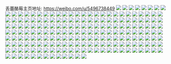 丢蕾酪莓主页地址: https://weibo.com/u/5496738449 
![](https://wx4.sinaimg.cn/mw2000/005ZZKLLgy1h8ujgla8lhj30u00d076t.jpg) 
![](https://wx4.sinaimg.cn/mw2000/005ZZKLLly1h8ssx7x9rnj30wh1fi110.jpg) 
![](https://wx4.sinaimg.cn/mw2000/005ZZKLLly1h8ssx75so8j32c0340hdv.jpg) 
![](https://wx4.sinaimg.cn/mw2000/005ZZKLLgy1h8pi5xriauj30ru1cp1a7.jpg) 
![](https://wx4.sinaimg.cn/mw2000/005ZZKLLgy1h8pi632jh9j32as2ase81.jpg) 
![](https://wx4.sinaimg.cn/mw2000/005ZZKLLgy1h8pi63o7x7j31400migr3.jpg) 
![](https://wx4.sinaimg.cn/mw2000/005ZZKLLgy1h8pi5u9n2jj32ox2c0qv6.jpg) 
![](https://wx4.sinaimg.cn/mw2000/005ZZKLLgy1h8pi65okn4j32c02c0kjm.jpg) 
![](https://wx4.sinaimg.cn/mw2000/005ZZKLLgy1h8pi68lw6sj327i27inpd.jpg) 
![](https://wx4.sinaimg.cn/mw2000/005ZZKLLgy1h8pi6ay0itj32c02c0npe.jpg) 
![](https://wx4.sinaimg.cn/mw2000/005ZZKLLgy1h8pi61qq7qj32c02c0hdt.jpg) 
![](https://wx4.sinaimg.cn/mw2000/005ZZKLLgy1h8pi60dfdlj32c0340hdv.jpg) 
![](https://wx4.sinaimg.cn/mw2000/005ZZKLLgy1h8pi6e7d3uj32yo280npe.jpg) 
![](https://wx4.sinaimg.cn/mw2000/005ZZKLLgy1h8pi6fpsbjj32c02c0u0x.jpg) 
![](https://wx4.sinaimg.cn/mw2000/005ZZKLLgy1h8pi6c6cx4j32c02c0x6p.jpg) 
![](https://wx4.sinaimg.cn/mw2000/005ZZKLLgy1h8pi6lj5bkj32c02c07wh.jpg) 
![](https://wx4.sinaimg.cn/mw2000/005ZZKLLgy1h8pi672bxrj32c02c0x6p.jpg) 
![](https://wx4.sinaimg.cn/mw2000/005ZZKLLgy1h8pi5x1d90j32yn2ynnpf.jpg) 
![](https://wx4.sinaimg.cn/mw2000/005ZZKLLgy1h8pi6h0eqxj31o01o0hdt.jpg) 
![](https://wx4.sinaimg.cn/mw2000/005ZZKLLgy1h7r0ly7fq2j30u00u0tb0.jpg) 
![](https://wx4.sinaimg.cn/mw2000/005ZZKLLgy1h7igof42ytj30wh16xk6u.jpg) 
![](https://wx4.sinaimg.cn/mw2000/005ZZKLLgy1h7igofvxkxj30wh16tn8n.jpg) 
![](https://wx4.sinaimg.cn/mw2000/005ZZKLLgy1h7igogmtsij30wh16sgyt.jpg) 
![](https://wx4.sinaimg.cn/mw2000/005ZZKLLgy1h7aezlufftj32c0340e82.jpg) 
![](https://wx4.sinaimg.cn/mw2000/005ZZKLLgy1h7aezgzniwj32c033rnpe.jpg) 
![](https://wx4.sinaimg.cn/mw2000/005ZZKLLgy1h7aezilrzyj32c03404qq.jpg) 
![](https://wx4.sinaimg.cn/mw2000/005ZZKLLgy1h7aezjznb9j32c033r7wi.jpg) 
![](https://wx4.sinaimg.cn/mw2000/005ZZKLLgy1h7aezksr6sj32c03407wh.jpg) 
![](https://wx4.sinaimg.cn/mw2000/005ZZKLLly1h6xvymiqvbj32c03404qq.jpg) 
![](https://wx4.sinaimg.cn/mw2000/005ZZKLLly1h6xvyzvp8bj31sc2doe81.jpg) 
![](https://wx4.sinaimg.cn/mw2000/005ZZKLLly1h6lj46q5v7j30ng0540tg.jpg) 
![](https://wx4.sinaimg.cn/mw2000/005ZZKLLly1h600h3lappj30u010st9z.jpg) 
![](https://wx4.sinaimg.cn/mw2000/005ZZKLLgy1h5nmz87q43j324w2ujhdt.jpg) 
![](https://wx4.sinaimg.cn/mw2000/005ZZKLLgy1h5nmysmq1qj32c033ze81.jpg) 
![](https://wx4.sinaimg.cn/mw2000/005ZZKLLgy1h5nmyvsdpkj32c0340u0y.jpg) 
![](https://wx4.sinaimg.cn/mw2000/005ZZKLLgy1h5nmytobygj320e2oi4qp.jpg) 
![](https://wx4.sinaimg.cn/mw2000/005ZZKLLgy1h5nmywtgw1j32c03407wh.jpg) 
![](https://wx4.sinaimg.cn/mw2000/005ZZKLLgy1h5nn0lf095j32c03401ig.jpg) 
![](https://wx4.sinaimg.cn/mw2000/005ZZKLLgy1h5nn0kbh95j329u30w4qq.jpg) 
![](https://wx4.sinaimg.cn/mw2000/005ZZKLLgy1h5nn0iyeeij317s1ma4mt.jpg) 
![](https://wx4.sinaimg.cn/mw2000/005ZZKLLly1h4d4yslo9qj32a831fhdu.jpg) 
![](https://wx4.sinaimg.cn/mw2000/005ZZKLLly1h4d4z0dy7rj3296308u0y.jpg) 
![](https://wx4.sinaimg.cn/mw2000/005ZZKLLly1h4d4yu17ccj32c0340u0x.jpg) 
![](https://wx4.sinaimg.cn/mw2000/005ZZKLLly1h4d4yyrcbrj32c0340u0y.jpg) 
![](https://wx4.sinaimg.cn/mw2000/005ZZKLLly1h4d4z6n5j9j32c0339b2b.jpg) 
![](https://wx4.sinaimg.cn/mw2000/005ZZKLLly1h4d4z2o97jj32322s31kz.jpg) 
![](https://wx4.sinaimg.cn/mw2000/005ZZKLLly1h4d4ywaibwj32c033zx6r.jpg) 
![](https://wx4.sinaimg.cn/mw2000/005ZZKLLgy1h4cq5o076aj30wi1ycq8j.jpg) 
![](https://wx4.sinaimg.cn/mw2000/005ZZKLLgy1h3sg4opehpj30u00vuacd.jpg) 
![](https://wx4.sinaimg.cn/mw2000/005ZZKLLgy1h31tuowqqpj30kj0aq0td.jpg) 
![](https://wx4.sinaimg.cn/mw2000/005ZZKLLly1h1dndp4z3vj30w60w1dne.jpg) 
![](https://wx4.sinaimg.cn/mw2000/005ZZKLLly1h1dndpkbdej30u00u0gog.jpg) 
![](https://wx4.sinaimg.cn/mw2000/005ZZKLLly1h1dndoknqzj30u00u0jty.jpg) 
![](https://wx4.sinaimg.cn/mw2000/005ZZKLLgy1h0wohtxenpj31sc2da7wh.jpg) 
![](https://wx4.sinaimg.cn/mw2000/005ZZKLLgy1h0tybse4sbj30w60w1dne.jpg) 
![](https://wx4.sinaimg.cn/mw2000/005ZZKLLgy1h0fm76lyudj31sc2dse81.jpg) 
![](https://wx4.sinaimg.cn/mw2000/005ZZKLLgy1h06yudr0t5j31bo0tzgsl.jpg) 
![](https://wx4.sinaimg.cn/mw2000/005ZZKLLgy1h06yuce2x5j31ba0tzagm.jpg) 
![](https://wx4.sinaimg.cn/mw2000/005ZZKLLgy1h06yud4ylsj31ba0tz0z6.jpg) 
![](https://wx4.sinaimg.cn/mw2000/005ZZKLLly1gzqoyt86h6j31sc2d7kjl.jpg) 
![](https://wx4.sinaimg.cn/mw2000/005ZZKLLly1gznipqkg28j32c0340u0z.jpg) 
![](https://wx4.sinaimg.cn/mw2000/005ZZKLLly1gznipbzrucj32c033lnpf.jpg) 
![](https://wx4.sinaimg.cn/mw2000/005ZZKLLly1gznipebi1bj320g2omhdu.jpg) 
![](https://wx4.sinaimg.cn/mw2000/005ZZKLLly1gznipkabk5j32c033r7wk.jpg) 
![](https://wx4.sinaimg.cn/mw2000/005ZZKLLly1gzniptft22j324f2iix6p.jpg) 
![](https://wx4.sinaimg.cn/mw2000/005ZZKLLly1gyyma0t4j3j30u009xjtc.jpg) 
![](https://wx4.sinaimg.cn/mw2000/005ZZKLLgy1gyxxjk6agrj31sc2dskjm.jpg) 
![](https://wx4.sinaimg.cn/mw2000/005ZZKLLgy1gyxxjmrqr5j31sc2dmhdu.jpg) 
![](https://wx4.sinaimg.cn/mw2000/005ZZKLLgy1gyxxj6kbvcj32c02c0x6p.jpg) 
![](https://wx4.sinaimg.cn/mw2000/005ZZKLLgy1gyxxjbwdnjj31ho149kbi.jpg) 
![](https://wx4.sinaimg.cn/mw2000/005ZZKLLgy1gyr3kxzmhlj31eq1ga7rc.jpg) 
![](https://wx4.sinaimg.cn/mw2000/005ZZKLLly1gy6a345tt9j30cb0c5glr.jpg) 
![](https://wx4.sinaimg.cn/mw2000/005ZZKLLly1gxmnajxa6ij30u007rjt6.jpg) 
![](https://wx4.sinaimg.cn/mw2000/005ZZKLLly1gxl9fu4dlbj30u00u0ad9.jpg) 
![](https://wx4.sinaimg.cn/mw2000/005ZZKLLgy1gvpd1htjggj60nq0w710j02.jpg) 
![](https://wx4.sinaimg.cn/mw2000/005ZZKLLgy1gvpd19pmh4j60tv13ttmp02.jpg) 
![](https://wx4.sinaimg.cn/mw2000/005ZZKLLgy1gvpd1apm7hj61bn1rj1fi02.jpg) 
![](https://wx4.sinaimg.cn/mw2000/005ZZKLLgy1gvpd170z1fj63402c0e8102.jpg) 
![](https://wx4.sinaimg.cn/mw2000/005ZZKLLgy1gvpd1exar8j62c02x07wj02.jpg) 
![](https://wx4.sinaimg.cn/mw2000/005ZZKLLgy1gvpd1gb8iaj62a82a8b2902.jpg) 
![](https://wx4.sinaimg.cn/mw2000/005ZZKLLly1gv8svv4j1rj60hn0gt75602.jpg) 
![](https://wx4.sinaimg.cn/mw2000/005ZZKLLgy1gv0stcswk2j60k00lx3zz02.jpg) 
![](https://wx4.sinaimg.cn/mw2000/005ZZKLLly1gu4wp1zs0tj30ub0cw0u6.jpg) 
![](https://wx4.sinaimg.cn/mw2000/005ZZKLLgy1gtryf7grauj60j60hgjsl02.jpg) 
![](https://wx4.sinaimg.cn/mw2000/005ZZKLLly1gszf3vs7d5j60u50sxdl102.jpg) 
![](https://wx4.sinaimg.cn/mw2000/005ZZKLLgy1gsnbn5gf14j30r10botaa.jpg) 
![](https://wx4.sinaimg.cn/mw2000/005ZZKLLly1gs6b4rjs0uj30fm0pyab7.jpg) 
![](https://wx4.sinaimg.cn/mw2000/005ZZKLLly1gs2xwmzl2ej30u01syhdv.jpg) 
![](https://wx4.sinaimg.cn/mw2000/005ZZKLLly1gs2xwxp1tlj30u01sykjn.jpg) 
![](https://wx4.sinaimg.cn/mw2000/005ZZKLLgy1gr7x1xy29bj30l00i5dh7.jpg) 
![](https://wx4.sinaimg.cn/mw2000/005ZZKLLgy1gr7x1xj18zj30dw0dwwga.jpg) 
![](https://wx4.sinaimg.cn/mw2000/005ZZKLLgy1gr7x1y8i73j30860863z8.jpg) 
![](https://wx4.sinaimg.cn/mw2000/005ZZKLLgy1gqkovp3u1vj32xy244b29.jpg) 
![](https://wx4.sinaimg.cn/mw2000/005ZZKLLgy1gqkovu5cshj330l25q7wh.jpg) 
![](https://wx4.sinaimg.cn/mw2000/005ZZKLLgy1gqkowqbm6zj321y2qm1l3.jpg) 
![](https://wx4.sinaimg.cn/mw2000/005ZZKLLgy1gqkovk1mvqj32fz1yakjt.jpg) 
![](https://wx4.sinaimg.cn/mw2000/005ZZKLLgy1gqkoy88kesj31ww1ww1l4.jpg) 
![](https://wx4.sinaimg.cn/mw2000/005ZZKLLgy1gqkox2ohixj31581kg7wk.jpg) 
![](https://wx4.sinaimg.cn/mw2000/005ZZKLLgy1gqkovwtph2j31yc0wih3f.jpg) 
![](https://wx4.sinaimg.cn/mw2000/005ZZKLLgy1gqkow1mkfmj32rp29r4qp.jpg) 
![](https://wx4.sinaimg.cn/mw2000/005ZZKLLgy1gqkoxlqt14j32c02c0npi.jpg) 
![](https://wx4.sinaimg.cn/mw2000/005ZZKLLgy1gp6wyhuez7j325q28l4gp.jpg) 
![](https://wx4.sinaimg.cn/mw2000/005ZZKLLgy1gp6wyad4m0j31db1dbajx.jpg) 
![](https://wx4.sinaimg.cn/mw2000/005ZZKLLgy1gp6x3r4q7mj30v80y2jzp.jpg) 
![](https://wx4.sinaimg.cn/mw2000/005ZZKLLgy1gp6wymbreyj32c02c0b29.jpg) 
![](https://wx4.sinaimg.cn/mw2000/005ZZKLLgy1gp6wyjohhaj32c02c0u0x.jpg) 
![](https://wx4.sinaimg.cn/mw2000/005ZZKLLgy1gp6x3m5cwnj32c02c0kjl.jpg) 
![](https://wx4.sinaimg.cn/mw2000/005ZZKLLgy1gp6x3pdvj5j31sc2dskjl.jpg) 
![](https://wx4.sinaimg.cn/mw2000/005ZZKLLgy1gp6x3qfm51j31sc2dsnpd.jpg) 
![](https://wx4.sinaimg.cn/mw2000/005ZZKLLgy1gp6x3kukm7j31sc2dsnpd.jpg) 
![](https://wx4.sinaimg.cn/mw2000/005ZZKLLly1gp486vzyh9j30go0dimxv.jpg) 
![](https://wx4.sinaimg.cn/mw2000/005ZZKLLgy1gopcfu31fzj30u00u0thj.jpg) 
![](https://wx4.sinaimg.cn/mw2000/005ZZKLLly1gocq2902f8j30u00u0q59.jpg) 
![](https://wx4.sinaimg.cn/mw2000/005ZZKLLly1go4923edfgj30u01407ez.jpg) 
![](https://wx4.sinaimg.cn/mw2000/005ZZKLLly1go4925fnvvj30u014010n.jpg) 
![](https://wx4.sinaimg.cn/mw2000/005ZZKLLly1go49260jwkj30u013yjz3.jpg) 
![](https://wx4.sinaimg.cn/mw2000/005ZZKLLly1go492786qnj30p60xitcu.jpg) 
![](https://wx4.sinaimg.cn/mw2000/005ZZKLLly1go4926sq3zj30pc0xqjwi.jpg) 
![](https://wx4.sinaimg.cn/mw2000/005ZZKLLly1go4926f2gdj30su12en2i.jpg) 
![](https://wx4.sinaimg.cn/mw2000/005ZZKLLly1gncprg6m7qj30u0140dlt.jpg) 
![](https://wx4.sinaimg.cn/mw2000/005ZZKLLly1gncpplyrsbj30u0140wkk.jpg) 
![](https://wx4.sinaimg.cn/mw2000/005ZZKLLly1gncpu4pg61j30u013ywnj.jpg) 
![](https://wx4.sinaimg.cn/mw2000/005ZZKLLly1gncpu59gfqj30u013yaj5.jpg) 
![](https://wx4.sinaimg.cn/mw2000/005ZZKLLly1gncpu6b75mj30u013yqcn.jpg) 
![](https://wx4.sinaimg.cn/mw2000/005ZZKLLly1gncpu6per4j30u013yajg.jpg) 
![](https://wx4.sinaimg.cn/mw2000/005ZZKLLly1gncpul8fx7j30u013ydmz.jpg) 
![](https://wx4.sinaimg.cn/mw2000/005ZZKLLly1gncpukt9v8j30u013ygt5.jpg) 
![](https://wx4.sinaimg.cn/mw2000/005ZZKLLly1gncpulq6qpj30u013ygtg.jpg) 
![](https://wx4.sinaimg.cn/mw2000/005ZZKLLgy1glr9jj3i8tj31sg2ds1kx.jpg) 
![](https://wx4.sinaimg.cn/mw2000/005ZZKLLgy1glr9jdwbooj31sg2ds4qp.jpg) 
![](https://wx4.sinaimg.cn/mw2000/005ZZKLLgy1glr9jf2avbj31sg2dsn1d.jpg) 
![](https://wx4.sinaimg.cn/mw2000/005ZZKLLgy1glr9jtu8x6j32c03407wi.jpg) 
![](https://wx4.sinaimg.cn/mw2000/005ZZKLLgy1glr9k8jk31j32c0340qv6.jpg) 
![](https://wx4.sinaimg.cn/mw2000/005ZZKLLgy1glr9jyi5igj32c03401a7.jpg) 
![](https://wx4.sinaimg.cn/mw2000/005ZZKLLgy1glr9jmad71j32ds1sg4oo.jpg) 
![](https://wx4.sinaimg.cn/mw2000/005ZZKLLgy1glr9jvpe4nj326r2x0gux.jpg) 
![](https://wx4.sinaimg.cn/mw2000/005ZZKLLgy1glr9ka18ptj31ms2680ww.jpg) 
![](https://wx4.sinaimg.cn/mw2000/005ZZKLLgy1glc8gvfliaj31gr1gr1kx.jpg) 
![](https://wx4.sinaimg.cn/mw2000/005ZZKLLgy1glc8h1ic09j33402c01ky.jpg) 
![](https://wx4.sinaimg.cn/mw2000/005ZZKLLgy1glc8j639r2j30tu0tu7jx.jpg) 
![](https://wx4.sinaimg.cn/mw2000/005ZZKLLgy1glc8h4dl43j3234234thm.jpg) 
![](https://wx4.sinaimg.cn/mw2000/005ZZKLLgy1glc8h8wkssj326w26wjzl.jpg) 
![](https://wx4.sinaimg.cn/mw2000/005ZZKLLgy1glc8h73gh3j32c02c04fj.jpg) 
![](https://wx4.sinaimg.cn/mw2000/005ZZKLLgy1glc8heyz3yj31sc2dsx6p.jpg) 
![](https://wx4.sinaimg.cn/mw2000/005ZZKLLgy1glc8gs6b0lj31kw1kwh13.jpg) 
![](https://wx4.sinaimg.cn/mw2000/005ZZKLLgy1glc8kjm41ij30u00u0kjl.jpg) 
![](https://wx4.sinaimg.cn/mw2000/005ZZKLLgy1gjqx9mv4fej33402c0b29.jpg) 
![](https://wx4.sinaimg.cn/mw2000/005ZZKLLgy1gjqx9psnx5j32c02c01kx.jpg) 
![](https://wx4.sinaimg.cn/mw2000/005ZZKLLgy1gia2s9ucsuj316o1kwwu6.jpg) 
![](https://wx4.sinaimg.cn/mw2000/005ZZKLLgy1gia2sap13sj316o1kwtrw.jpg) 
![](https://wx4.sinaimg.cn/mw2000/005ZZKLLgy1gia2sounnjj32yo280u0y.jpg) 
![](https://wx4.sinaimg.cn/mw2000/005ZZKLLgy1gia2sdjmnbj32c03401l1.jpg) 
![](https://wx4.sinaimg.cn/mw2000/005ZZKLLgy1gia2sf3k8vj33402c04qp.jpg) 
![](https://wx4.sinaimg.cn/mw2000/005ZZKLLgy1gia2si3no6j33402c0qv7.jpg) 
![](https://wx4.sinaimg.cn/mw2000/005ZZKLLgy1gia2smnrcnj32c03401bd.jpg) 
![](https://wx4.sinaimg.cn/mw2000/005ZZKLLgy1gia2skgkxgj33402c0npe.jpg) 
![](https://wx4.sinaimg.cn/mw2000/005ZZKLLgy1gia2s85hsfj33402c0kjm.jpg) 
![](https://wx4.sinaimg.cn/mw2000/005ZZKLLgy1ghmzs8cz3fj32c03407wi.jpg) 
![](https://wx4.sinaimg.cn/mw2000/005ZZKLLgy1ghmztr49jtj32c023dhbt.jpg) 
![](https://wx4.sinaimg.cn/mw2000/005ZZKLLgy1ghmztqkeqzj31d419lqiz.jpg) 
![](https://wx4.sinaimg.cn/mw2000/005ZZKLLgy1ghmzsb0jo7j32c02x0kjn.jpg) 
![](https://wx4.sinaimg.cn/mw2000/005ZZKLLgy1ghmzscqjspj32c02c01kx.jpg) 
![](https://wx4.sinaimg.cn/mw2000/005ZZKLLgy1ghmzs6ohz8j324d24dx6q.jpg) 
![](https://wx4.sinaimg.cn/mw2000/005ZZKLLgy1gh06gqgcgfj32c02c04qv.jpg) 
![](https://wx4.sinaimg.cn/mw2000/005ZZKLLgy1gh06gsc0kvj31o027i7wj.jpg) 
![](https://wx4.sinaimg.cn/mw2000/005ZZKLLgy1gh06heof4tj32c02c0x5m.jpg) 
![](https://wx4.sinaimg.cn/mw2000/005ZZKLLgy1gh06gih5nbj32c02c0aw7.jpg) 
![](https://wx4.sinaimg.cn/mw2000/005ZZKLLgy1gh06glps20j32c02c00zg.jpg) 
![](https://wx4.sinaimg.cn/mw2000/005ZZKLLgy1gh06gkfuenj32c02c0te9.jpg) 
![](https://wx4.sinaimg.cn/mw2000/005ZZKLLgy1gh06goflthj30u01hcdsk.jpg) 
![](https://wx4.sinaimg.cn/mw2000/005ZZKLLgy1gh06gmxonnj32c02c0n7r.jpg) 
![](https://wx4.sinaimg.cn/mw2000/005ZZKLLgy1gh06hg03ozj313l13lk3w.jpg) 
![](https://wx4.sinaimg.cn/mw2000/005ZZKLLgy1gg5it11y1cj310c0kau0k.jpg) 
![](https://wx4.sinaimg.cn/mw2000/005ZZKLLgy1gg5it0cmijj31030kinnc.jpg) 
![](https://wx4.sinaimg.cn/mw2000/005ZZKLLgy1gezwwq3gxhj322s2s61kz.jpg) 
![](https://wx4.sinaimg.cn/mw2000/005ZZKLLgy1gezwwrr93ij32802yre83.jpg) 
![](https://wx4.sinaimg.cn/mw2000/005ZZKLLgy1gezwwtqgymj32802yh4qr.jpg) 
![](https://wx4.sinaimg.cn/mw2000/005ZZKLLgy1gezwwufdy1j317r1mc7gk.jpg) 
![](https://wx4.sinaimg.cn/mw2000/005ZZKLLgy1gezwwv5dlpj32c0340b29.jpg) 
![](https://wx4.sinaimg.cn/mw2000/005ZZKLLgy1gebzjzfzp3j30u00t1790.jpg) 
![](https://wx4.sinaimg.cn/mw2000/005ZZKLLgy1gc7l17dy31j30k00b10ul.jpg) 
![](https://wx4.sinaimg.cn/mw2000/005ZZKLLgy1gbz887sp37j30u0148q9o.jpg) 
![](https://wx4.sinaimg.cn/mw2000/005ZZKLLgy1gbgz1jqgrlj30u01hc786.jpg) 
![](https://wx4.sinaimg.cn/mw2000/005ZZKLLgy1gagr7932n6j33402c0kjl.jpg) 
![](https://wx4.sinaimg.cn/mw2000/005ZZKLLgy1gagr7jcarhj32c0340npe.jpg) 
![](https://wx4.sinaimg.cn/mw2000/005ZZKLLgy1gagr7mq86mj31sg2dsx2g.jpg) 
![](https://wx4.sinaimg.cn/mw2000/005ZZKLLgy1g9vk5eg92lj33zo38ob2c.jpg) 
![](https://wx4.sinaimg.cn/mw2000/005ZZKLLgy1g9vk4p2n2nj31kw11x450.jpg) 
![](https://wx4.sinaimg.cn/mw2000/005ZZKLLgy1g978x44ambj32c02c0gwj.jpg) 
![](https://wx4.sinaimg.cn/mw2000/005ZZKLLgy1g8opk2tpwvj33402c0qv5.jpg) 
![](https://wx4.sinaimg.cn/mw2000/005ZZKLLgy1g8opkf4g7vj31sg2ds4qp.jpg) 
![](https://wx4.sinaimg.cn/mw2000/005ZZKLLgy1g8opjx61nbj32c0340hdu.jpg) 
![](https://wx4.sinaimg.cn/mw2000/005ZZKLLgy1g8opkb7sj2j32c0340b2a.jpg) 
![](https://wx4.sinaimg.cn/mw2000/005ZZKLLgy1g8hkd7f7azj32c02c047g.jpg) 
![](https://wx4.sinaimg.cn/mw2000/005ZZKLLgy1g7zalsi1ioj31sg1sg7wh.jpg) 
![](https://wx4.sinaimg.cn/mw2000/005ZZKLLgy1g7zalkgvjwj31sg1sgb29.jpg) 
